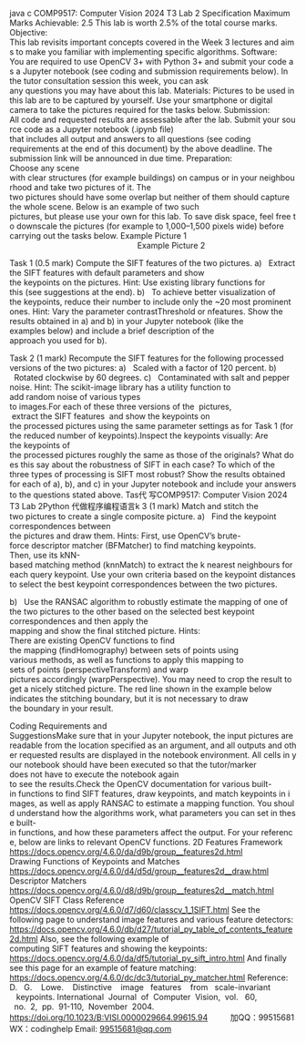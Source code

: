 java c
COMP9517: Computer Vision
2024 T3 Lab 2 Specification
Maximum Marks Achievable: 2.5
This lab is worth 2.5% of the total course marks.
Objective: This lab revisits important concepts covered in the Week 3 lectures and aims to make you familiar with implementing specific algorithms.
Software: You are required to use OpenCV 3+ with Python 3+ and submit your code as a Jupyter notebook (see coding and submission requirements below). In the tutor consultation session this week, you can ask any questions you may have about this lab.
Materials: Pictures to be used in this lab are to be captured by yourself. Use your smartphone or digital camera to take the pictures required for the tasks below.
Submission: All code and requested results are assessable after the lab. Submit your source code as a Jupyter notebook (.ipynb file) that includes all output and answers to all questions (see coding requirements at the end of this document) by the above deadline. The submission link will be announced in due time.
Preparation: Choose any scene with clear structures (for example buildings) on campus or in your neighbourhood and take two pictures of it. The two pictures should have some overlap but neither of them should capture the whole scene. Below is an example of two such pictures, but please use your own for this lab. To save disk space, feel free to downscale the pictures (for example to 1,000–1,500 pixels wide) before carrying out the tasks below.
Example Picture 1                                                          Example Picture 2

Task 1 (0.5 mark)
Compute the SIFT features of the two pictures.
a)   Extract the SIFT features with default parameters and show the keypoints on the pictures. Hint: Use existing library functions for this (see suggestions at the end).
b)   To achieve better visualization of the keypoints, reduce their number to include only the ~20 most prominent ones. Hint: Vary the parameter contrastThreshold or nfeatures.
Show the results obtained in a) and b) in your Jupyter notebook (like the examples below) and include a brief description of the approach you used for b).

Task 2 (1 mark)
Recompute the SIFT features for the following processed versions of the two pictures:
a)   Scaled with a factor of 120 percent.
b)   Rotated clockwise by 60 degrees.
c)   Contaminated with salt and pepper noise. Hint: The scikit-image library has a utility function to add random noise of various types to images.For each of these three versions of the  pictures,  extract the SIFT features  and show the keypoints on the processed pictures using the same parameter settings as for Task 1 (for the reduced number of keypoints).Inspect the keypoints visually: Are the keypoints of the processed pictures roughly the same as those of the originals? What does this say about the robustness of SIFT in each case? To which of the three types of processing is SIFT most robust?
Show the results obtained for each of a), b), and c) in your Jupyter notebook and include your answers to the questions stated above.
Tas代 写COMP9517: Computer Vision 2024 T3 Lab 2Python
代做程序编程语言k 3 (1 mark)
Match and stitch the two pictures to create a single composite picture.
a)   Find the keypoint correspondences between the pictures and draw them. Hints: First, use OpenCV’s brute-force descriptor matcher (BFMatcher) to find matching keypoints. Then, use its kNN-based matching method (knnMatch) to extract the k nearest neighbours for each query keypoint. Use your own criteria based on the keypoint distances to select the best keypoint correspondences between the two pictures.

b)   Use the RANSAC algorithm to robustly estimate the mapping of one of the two pictures to the other based on the selected best keypoint correspondences and then apply the mapping and show the final stitched picture. Hints: There are existing OpenCV functions to find the mapping (findHomography) between sets of points using various methods, as well as functions to apply this mapping to sets of points (perspectiveTransform) and warp pictures accordingly (warpPerspective). You may need to crop the result to get a nicely stitched picture. The red line shown in the example below indicates the stitching boundary, but it is not necessary to draw the boundary in your result.

Coding Requirements and SuggestionsMake sure that in your Jupyter notebook, the input pictures are readable from the location specified as an argument, and all outputs and other requested results are displayed in the notebook environment. All cells in your notebook should have been executed so that the tutor/marker does not have to execute the notebook again to see the results.Check the OpenCV documentation for various built-in functions to find SIFT features, draw keypoints, and match keypoints in images, as well as apply RANSAC to estimate a mapping function. You should understand how the algorithms work, what parameters you can set in these built-in functions, and how these parameters affect the output. For your reference, below are links to relevant OpenCV functions.
2D Features Framework
https://docs.opencv.org/4.6.0/da/d9b/group__features2d.html
Drawing Functions of Keypoints and Matches
https://docs.opencv.org/4.6.0/d4/d5d/group__features2d__draw.html
Descriptor Matchers
https://docs.opencv.org/4.6.0/d8/d9b/group__features2d__match.html
OpenCV SIFT Class Reference
https://docs.opencv.org/4.6.0/d7/d60/classcv_1_1SIFT.html
See the following page to understand image features and various feature detectors:
https://docs.opencv.org/4.6.0/db/d27/tutorial_py_table_of_contents_feature2d.html
Also, see the following example of computing SIFT features and showing the keypoints:
https://docs.opencv.org/4.6.0/da/df5/tutorial_py_sift_intro.html
And finally see this page for an example of feature matching:
https://docs.opencv.org/4.6.0/dc/dc3/tutorial_py_matcher.html
Reference: D.   G.    Lowe.    Distinctive    image   features    from   scale-invariant    keypoints. International  Journal  of  Computer  Vision,  vol.   60,   no.  2,  pp.  91-110,  November  2004.
https://doi.org/10.1023/B:VISI.0000029664.99615.94
         
加QQ：99515681  WX：codinghelp  Email: 99515681@qq.com
